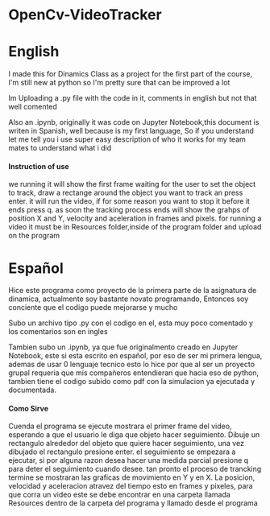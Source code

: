 # OpenCv-VideoTracker

# English

I made this for Dinamics Class as a project for the first part of the course, I'm still new at python so I'm pretty sure that can be improved a lot

Im Uploading a .py file with the code in it, comments in english but not that well comented

Also an .ipynb, originally it was code on Jupyter Notebook,this document is writen in Spanish, well because is my first language, So if you understand let me tell you i use super easy description of who it works for my team mates to understand what i did



#### Instruction of use

we running it will show the first frame waiting for the user to set the object to track, draw a rectange around the object you want to track an press enter. it will run the video, if for some reason you want to stop it before it ends press q. as soon the tracking process ends will show the grahps of position X and Y, velocity and aceleration in frames and pixels. for running a video it must be in Resources folder,inside of the program folder and upload on the program 

# Español

Hice este programa como proyecto de la primera parte de la asignatura de dinamica, actualmente soy bastante novato programando, Entonces soy conciente que el codigo puede mejorarse y mucho

Subo un archivo tipo .py con el codigo en el, esta muy poco comentado y los comentarios son en ingles

 Tambien subo un .ipynb, ya que fue originalmento creado en Jupyter Notebook, este si esta escrito en español, por eso de ser mi primera lengua, ademas de usar 0 lenguaje tecnico esto lo hice por que al ser un proyecto grupal requeria que mis compañeros entendieran que hacia eso de python, tambien tiene el codigo subido como pdf con la simulacion ya ejecutada y documentada.

#### Como Sirve

Cuenda el programa se ejecute mostrara el primer frame del video, esperando a que el usuario le diga que objeto hacer seguimiento. Dibuje un rectangulo alrededor del objeto que quiere hacer seguimiento, una vez dibujado el rectangulo presione enter. el seguimiento se empezara a ejecutar, si por alguna razon desea hacer una medida parcial presione q para deter el seguimiento cuando desee. tan pronto el proceso de trancking termine se mostraran las graficas de movimiento en Y y en X. La posicion, velocidad y aceleracion atravez del tiempo esto en frames y pixeles, para que corra un video este se debe encontrar en una carpeta llamada Resources dentro de la carpeta del programa y llamado desde el programa 
